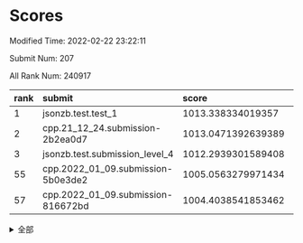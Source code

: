 # Scores

Modified Time: 2022-02-22 23:22:11

Submit Num: 207

All Rank Num: 240917

| rank |               submit               |       score        |       sigma        | pk_num |
| :--- | :--------------------------------- | :----------------- | :----------------- | :----- |
| 1    | jsonzb.test.test_1                 | 1013.338334019357  | 0.7931254045314967 | 4653   |
| 2    | cpp.21_12_24.submission-2b2ea0d7   | 1013.0471392639389 | 0.7898988386897156 | 4655   |
| 3    | jsonzb.test.submission_level_4     | 1012.2939301589408 | 0.7839380875596135 | 4653   |
| 55   | cpp.2022_01_09.submission-5b0e3de2 | 1005.0563279971434 | 0.7211974754947973 | 4655   |
| 57   | cpp.2022_01_09.submission-816672bd | 1004.4038541853462 | 0.7120970849176737 | 4657   |


<details>
<summary>全部</summary>

| rank |                 submit                 |       score        |       sigma        | pk_num |
| :--- | :------------------------------------- | :----------------- | :----------------- | :----- |
| 1    | jsonzb.test.test_1                     | 1013.338334019357  | 0.7931254045314967 | 4653   |
| 2    | cpp.21_12_24.submission-2b2ea0d7       | 1013.0471392639389 | 0.7898988386897156 | 4655   |
| 3    | jsonzb.test.submission_level_4         | 1012.2939301589408 | 0.7839380875596135 | 4653   |
| 4    | gobigger.level_3.submission_level_3_24 | 1011.9822727334938 | 0.7857971644601214 | 4660   |
| 5    | gobigger.level_3.submission_level_3_20 | 1011.9112197238895 | 0.7738581320604198 | 4655   |
| 6    | gobigger.level_3.submission_level_3_16 | 1011.4648806742227 | 0.775599439847896  | 4655   |
| 7    | gobigger.level_3.submission_level_3_34 | 1011.3847417171082 | 0.7689077388839929 | 4655   |
| 8    | gobigger.level_3.submission_level_3_11 | 1011.3581562187597 | 0.758150065560969  | 4656   |
| 9    | gobigger.level_3.submission_level_3_32 | 1011.0911357858423 | 0.7598087320231824 | 4659   |
| 10   | gobigger.level_3.submission_level_3_3  | 1011.0784293619995 | 0.7724289683897486 | 4658   |
| 11   | gobigger.level_3.submission_level_3_45 | 1011.0639810447433 | 0.781176492916301  | 4649   |
| 12   | gobigger.level_3.submission_level_3_48 | 1011.0564039432028 | 0.7630019142931038 | 4653   |
| 13   | gobigger.level_3.submission_level_3_35 | 1011.0256228807182 | 0.7617380925236112 | 4660   |
| 14   | gobigger.level_3.submission_level_3_6  | 1010.7948885254063 | 0.7665647832385761 | 4653   |
| 15   | gobigger.level_3.submission_level_3_7  | 1010.5471465767259 | 0.764368031373957  | 4659   |
| 16   | gobigger.level_3.submission_level_3_30 | 1010.5249742939347 | 0.773873353872914  | 4653   |
| 17   | gobigger.level_3.submission_level_3_47 | 1010.4734364676665 | 0.7735313007368282 | 4657   |
| 18   | gobigger.level_3.submission_level_3_14 | 1010.4386477970137 | 0.7568512714993235 | 4654   |
| 19   | gobigger.level_3.submission_level_3_37 | 1010.4369078293906 | 0.7643191509860653 | 4652   |
| 20   | gobigger.level_3.submission_level_3_26 | 1010.2278154088224 | 0.7619824915337499 | 4654   |
| 21   | gobigger.level_3.submission_level_3_17 | 1010.0447865392861 | 0.775375635127626  | 4650   |
| 22   | gobigger.level_3.submission_level_3_41 | 1009.9970297007781 | 0.7500813242291867 | 4658   |
| 23   | gobigger.level_3.submission_level_3_8  | 1009.9510083788962 | 0.7816085872859965 | 4657   |
| 24   | gobigger.level_3.submission_level_3_42 | 1009.9123442202651 | 0.7599501038962302 | 4659   |
| 25   | gobigger.level_3.submission_level_3_44 | 1009.7953926247371 | 0.760755315418908  | 4654   |
| 26   | gobigger.level_3.submission_level_3_25 | 1009.7465824277359 | 0.7498527182344169 | 4656   |
| 27   | gobigger.level_3.submission_level_3_18 | 1009.7204259481739 | 0.7510834345346641 | 4657   |
| 28   | gobigger.level_3.submission_level_3_49 | 1009.7100440116689 | 0.7604336808868668 | 4655   |
| 29   | gobigger.level_3.submission_level_3_33 | 1009.7095261401125 | 0.7344383121767987 | 4661   |
| 30   | gobigger.level_3.submission_level_3_1  | 1009.7028674071219 | 0.7620004670657146 | 4648   |
| 31   | gobigger.level_3.submission_level_3_31 | 1009.6492340484762 | 0.7578398880874759 | 4657   |
| 32   | gobigger.level_3.submission_level_3_27 | 1009.6434000541138 | 0.7469284729432728 | 4656   |
| 33   | gobigger.level_3.submission_level_3_23 | 1009.5598524002016 | 0.7719265164422988 | 4650   |
| 34   | gobigger.level_3.submission_level_3_40 | 1009.5541112777305 | 0.7455864700489055 | 4659   |
| 35   | gobigger.level_3.submission_level_3_46 | 1009.544645094646  | 0.7489384290999972 | 4658   |
| 36   | gobigger.level_3.submission_level_3_36 | 1009.5429457960048 | 0.7638153524902547 | 4659   |
| 37   | gobigger.level_3.submission_level_3_22 | 1009.4873723555177 | 0.741612147141833  | 4657   |
| 38   | gobigger.level_3.submission_level_3_9  | 1009.3058572679911 | 0.7458376342529967 | 4656   |
| 39   | gobigger.level_3.submission_level_3_10 | 1009.2956356357154 | 0.7405840183638557 | 4658   |
| 40   | gobigger.level_3.submission_level_3_29 | 1009.2562121430559 | 0.7621377388377237 | 4659   |
| 41   | gobigger.level_3.submission_level_3_39 | 1009.2304391348397 | 0.7424561011384718 | 4656   |
| 42   | gobigger.level_3.submission_level_3_4  | 1009.1608970731284 | 0.7521882974649234 | 4662   |
| 43   | gobigger.level_3.submission_level_3_28 | 1009.0906804518883 | 0.7769545794795039 | 4654   |
| 44   | gobigger.level_3.submission_level_3_5  | 1009.0401249639037 | 0.7310810393559465 | 4656   |
| 45   | gobigger.level_3.submission_level_3_43 | 1009.0028619429187 | 0.760091828780731  | 4650   |
| 46   | gobigger.level_3.submission_level_3_38 | 1008.9672480676594 | 0.7519703669010925 | 4656   |
| 47   | gobigger.level_3.submission_level_3_19 | 1008.948813422429  | 0.7517813562033246 | 4655   |
| 48   | gobigger.level_3.submission_level_3_13 | 1008.9107260248627 | 0.7465259396113326 | 4654   |
| 49   | gobigger.level_3.submission_level_3_21 | 1008.8612959592477 | 0.7533677226078326 | 4655   |
| 50   | gobigger.level_3.submission_level_3_15 | 1008.8441764965013 | 0.741108827416849  | 4655   |
| 51   | gobigger.level_3.submission_level_3_2  | 1008.681396730696  | 0.7415146799364919 | 4653   |
| 52   | gobigger.level_3.submission_level_3_0  | 1008.3885349942901 | 0.7420884953842544 | 4657   |
| 53   | gobigger.level_3.submission_level_3_12 | 1008.1458219269333 | 0.7636807709081929 | 4656   |
| 54   | gobigger.level_1.submission_level_1_27 | 1005.7727822898108 | 0.7253360980972555 | 4654   |
| 55   | cpp.2022_01_09.submission-5b0e3de2     | 1005.0563279971434 | 0.7211974754947973 | 4655   |
| 56   | gobigger.level_1.submission_level_1_17 | 1005.0461799221397 | 0.7284668488554816 | 4658   |
| 57   | cpp.2022_01_09.submission-816672bd     | 1004.4038541853462 | 0.7120970849176737 | 4657   |
| 58   | gobigger.level_1.submission_level_1_32 | 1004.4025736888618 | 0.7223409416186372 | 4654   |
| 59   | gobigger.level_1.submission_level_1_28 | 1004.38589872733   | 0.7093812111668863 | 4659   |
| 60   | gobigger.level_1.submission_level_1_23 | 1004.2277999335191 | 0.724103579496237  | 4652   |
| 61   | gobigger.level_1.submission_level_1_48 | 1004.179769209073  | 0.7210824085900133 | 4657   |
| 62   | gobigger.level_1.submission_level_1_25 | 1004.0281821184672 | 0.7128424128248989 | 4655   |
| 63   | gobigger.level_1.submission_level_1_2  | 1003.9263914417566 | 0.7132991654514739 | 4652   |
| 64   | gobigger.level_1.submission_level_1_5  | 1003.8797354476791 | 0.717408544267396  | 4657   |
| 65   | gobigger.level_1.submission_level_1_0  | 1003.8766031993392 | 0.7114971745216212 | 4662   |
| 66   | gobigger.level_1.submission_level_1_12 | 1003.8714562584518 | 0.7174330942062803 | 4655   |
| 67   | gobigger.level_1.submission_level_1_14 | 1003.8404625056547 | 0.7238040980092185 | 4655   |
| 68   | gobigger.level_1.submission_level_1_15 | 1003.8149945203295 | 0.7109511137325617 | 4653   |
| 69   | gobigger.level_1.submission_level_1_34 | 1003.7563763627439 | 0.711215924349116  | 4654   |
| 70   | gobigger.level_1.submission_level_1_24 | 1003.7525065723623 | 0.7266078308872013 | 4656   |
| 71   | gobigger.level_1.submission_level_1_41 | 1003.7339024652118 | 0.7027506538007766 | 4656   |
| 72   | gobigger.level_1.submission_level_1_30 | 1003.728816668002  | 0.7221374414201233 | 4649   |
| 73   | gobigger.level_1.submission_level_1_43 | 1003.6744007715425 | 0.7077547035041378 | 4656   |
| 74   | gobigger.level_1.submission_level_1_31 | 1003.6106082639621 | 0.7240175733888323 | 4652   |
| 75   | gobigger.level_1.submission_level_1_13 | 1003.5669628849837 | 0.705064898072843  | 4659   |
| 76   | gobigger.level_1.submission_level_1_20 | 1003.4967531612479 | 0.7143198156471914 | 4658   |
| 77   | gobigger.level_1.submission_level_1_19 | 1003.430090550157  | 0.7086748478819273 | 4653   |
| 78   | gobigger.level_1.submission_level_1_46 | 1003.4235803616758 | 0.7243723860105226 | 4656   |
| 79   | gobigger.level_1.submission_level_1_33 | 1003.4027490005    | 0.7004829899566544 | 4656   |
| 80   | gobigger.level_1.submission_level_1_16 | 1003.4019807064757 | 0.7278709075520889 | 4650   |
| 81   | gobigger.level_1.submission_level_1_49 | 1003.3766779557684 | 0.7278223278117016 | 4658   |
| 82   | gobigger.level_1.submission_level_1_7  | 1003.3021642345316 | 0.7143366067274031 | 4654   |
| 83   | gobigger.level_1.submission_level_1_6  | 1003.2897940083382 | 0.7206617389302987 | 4658   |
| 84   | gobigger.level_1.submission_level_1_1  | 1003.2806704367504 | 0.7276866776207407 | 4656   |
| 85   | gobigger.level_1.submission_level_1_36 | 1003.2736649275068 | 0.7192143749523217 | 4650   |
| 86   | gobigger.level_1.submission_level_1_3  | 1003.1750517539741 | 0.7229448662126491 | 4653   |
| 87   | gobigger.level_1.submission_level_1_18 | 1003.141426392702  | 0.722653980495923  | 4660   |
| 88   | gobigger.level_1.submission_level_1_4  | 1003.1229792659182 | 0.7105297946528069 | 4650   |
| 89   | gobigger.level_1.submission_level_1_35 | 1002.9568830168029 | 0.7153459052974658 | 4652   |
| 90   | gobigger.level_1.submission_level_1_37 | 1002.7167609111232 | 0.717765593644355  | 4652   |
| 91   | gobigger.level_1.submission_level_1_44 | 1002.7077194684773 | 0.705506934628855  | 4658   |
| 92   | gobigger.level_1.submission_level_1_22 | 1002.6575638322112 | 0.7114859043191508 | 4652   |
| 93   | gobigger.level_1.submission_level_1_26 | 1002.6170415001914 | 0.7079123547073162 | 4659   |
| 94   | gobigger.level_1.submission_level_1_11 | 1002.5977086029582 | 0.7065398276910243 | 4651   |
| 95   | gobigger.level_1.submission_level_1_21 | 1002.5349479908105 | 0.7145737085254105 | 4653   |
| 96   | gobigger.level_1.submission_level_1_9  | 1002.3675529505848 | 0.7196225929606136 | 4650   |
| 97   | gobigger.level_1.submission_level_1_10 | 1002.3508027970475 | 0.7127826424357168 | 4660   |
| 98   | gobigger.level_1.submission_level_1_38 | 1002.3452733648402 | 0.7186016902460882 | 4653   |
| 99   | gobigger.level_1.submission_level_1_40 | 1002.3422421971937 | 0.725404543082312  | 4659   |
| 100  | gobigger.level_1.submission_level_1_8  | 1002.2025892825943 | 0.711348438007987  | 4652   |
| 101  | gobigger.level_1.submission_level_1_29 | 1001.9558470904107 | 0.7112211330828331 | 4657   |
| 102  | gobigger.level_1.submission_level_1_39 | 1001.866127104404  | 0.7121501604488948 | 4656   |
| 103  | gobigger.level_1.submission_level_1_47 | 1001.8270052140255 | 0.7173904694159543 | 4655   |
| 104  | gobigger.level_1.submission_level_1_42 | 1001.608677838471  | 0.7138530218921096 | 4658   |
| 105  | gobigger.level_1.submission_level_1_45 | 1000.6320787555559 | 0.7187092211282989 | 4651   |
| 106  | gobigger.random.submission_random_18   | 997.9539553994554  | 0.703815194408994  | 4661   |
| 107  | gobigger.random.submission_random_30   | 997.5059222701545  | 0.7073378336674273 | 4658   |
| 108  | gobigger.random.submission_random_11   | 997.2171642285833  | 0.701614260721987  | 4652   |
| 109  | gobigger.random.submission_random_9    | 997.133854762213   | 0.7047027197018353 | 4656   |
| 110  | gobigger.random.submission_random_42   | 997.048702652143   | 0.7148607051949964 | 4658   |
| 111  | gobigger.random.submission_random_40   | 996.8012964088497  | 0.704946009688618  | 4655   |
| 112  | gobigger.random.submission_random_3    | 996.773936727377   | 0.7068187324974662 | 4652   |
| 113  | gobigger.random.submission_random_17   | 996.764921273308   | 0.7131859403122254 | 4651   |
| 114  | gobigger.random.submission_random_38   | 996.7232538855736  | 0.7035824707059691 | 4652   |
| 115  | gobigger.random.submission_random_2    | 996.6910972774953  | 0.7084994547784028 | 4651   |
| 116  | gobigger.random.submission_random_5    | 996.50716414516    | 0.7126134655555177 | 4655   |
| 117  | gobigger.random.submission_random_23   | 996.4663495715265  | 0.7147329502823602 | 4658   |
| 118  | gobigger.random.submission_random_46   | 996.4593930451626  | 0.699728267836668  | 4648   |
| 119  | gobigger.random.submission_random_22   | 996.3752525982998  | 0.7012293856919588 | 4655   |
| 120  | gobigger.random.submission_random_41   | 996.3453275440538  | 0.7109790050354569 | 4659   |
| 121  | gobigger.random.submission_random_19   | 996.1731340629013  | 0.7123445437051431 | 4652   |
| 122  | gobigger.random.submission_random_32   | 996.1590273172703  | 0.70177125339774   | 4659   |
| 123  | gobigger.random.submission_random_39   | 996.1290225488069  | 0.7050527268811865 | 4656   |
| 124  | gobigger.random.submission_random_27   | 996.0907788618837  | 0.7263537282582353 | 4660   |
| 125  | gobigger.random.submission_random_8    | 996.0748597052062  | 0.7227045469861856 | 4656   |
| 126  | gobigger.random.submission_random_6    | 996.0643424753289  | 0.7136571357686556 | 4655   |
| 127  | gobigger.random.submission_random_10   | 996.0638150619905  | 0.7078480124862354 | 4656   |
| 128  | gobigger.random.submission_random_1    | 996.059541127564   | 0.7146190700258485 | 4657   |
| 129  | gobigger.random.submission_random_33   | 996.0191046903255  | 0.7047993529136727 | 4653   |
| 130  | gobigger.random.submission_random_29   | 995.9360668323123  | 0.6972351360660729 | 4657   |
| 131  | gobigger.random.submission_random_45   | 995.9100679130341  | 0.7034011595582778 | 4652   |
| 132  | gobigger.random.submission_random_43   | 995.8958448598278  | 0.6962618450507453 | 4652   |
| 133  | gobigger.random.submission_random_31   | 995.8352676059384  | 0.7134851980803317 | 4653   |
| 134  | gobigger.random.submission_random_36   | 995.8248906483789  | 0.7222820354396549 | 4652   |
| 135  | gobigger.random.submission_random_35   | 995.8086883497083  | 0.7046504560548128 | 4654   |
| 136  | gobigger.random.submission_random_37   | 995.7821130797736  | 0.711209565844361  | 4654   |
| 137  | gobigger.random.submission_random_48   | 995.7208176864907  | 0.7009266726104436 | 4662   |
| 138  | gobigger.random.submission_random_12   | 995.7100376068706  | 0.7178342804390209 | 4659   |
| 139  | gobigger.random.submission_random_14   | 995.5965302474003  | 0.708075303376702  | 4659   |
| 140  | gobigger.random.submission_random_24   | 995.5383969861788  | 0.7228374530511077 | 4656   |
| 141  | gobigger.random.submission_random_7    | 995.5359372016503  | 0.7092138172551512 | 4653   |
| 142  | gobigger.random.submission_random_44   | 995.5146458550417  | 0.7093549635453613 | 4654   |
| 143  | gobigger.random.submission_random_47   | 995.4714886017233  | 0.7262083683378389 | 4654   |
| 144  | gobigger.random.submission_random_21   | 995.4611115004652  | 0.7272712065564404 | 4654   |
| 145  | gobigger.random.submission_random_4    | 995.4253626737088  | 0.7042884660093075 | 4651   |
| 146  | gobigger.random.submission_random_0    | 995.3955317008283  | 0.7234529846882636 | 4656   |
| 147  | gobigger.random.submission_random_49   | 995.3448015559891  | 0.7048429866263198 | 4655   |
| 148  | gobigger.random.submission_random_16   | 995.3237677193783  | 0.7098323589802908 | 4658   |
| 149  | gobigger.random.submission_random_20   | 995.2748347350953  | 0.7323859638116099 | 4651   |
| 150  | gobigger.random.submission_random_34   | 995.2077058697556  | 0.7146616712386958 | 4654   |
| 151  | gobigger.random.submission_random_15   | 995.012605506931   | 0.7131158019897297 | 4657   |
| 152  | gobigger.random.submission_random_26   | 994.7395519381226  | 0.7290789339723817 | 4652   |
| 153  | gobigger.random.submission_random_13   | 994.4142932271764  | 0.7089674919330031 | 4657   |
| 154  | gobigger.random.submission_random_25   | 994.3881683600508  | 0.7032837934443165 | 4654   |
| 155  | gobigger.random.submission_random_28   | 994.2880398142729  | 0.722469952082808  | 4656   |
| 156  | gobigger.level_2.submission_level_2_22 | 994.0222070095454  | 0.740580614656038  | 4653   |
| 157  | gobigger.level_2.submission_level_2_36 | 993.9894239415657  | 0.7274635935085365 | 4659   |
| 158  | gobigger.level_2.submission_level_2_1  | 993.8262918391437  | 0.7276231225591923 | 4656   |
| 159  | gobigger.level_2.submission_level_2_21 | 993.5934585939397  | 0.7255715183880572 | 4660   |
| 160  | gobigger.level_2.submission_level_2_11 | 993.4273214816099  | 0.739453821407096  | 4655   |
| 161  | gobigger.level_2.submission_level_2_4  | 993.3138894648536  | 0.7278399518205286 | 4656   |
| 162  | gobigger.level_2.submission_level_2_23 | 993.3104120366615  | 0.7278417498782532 | 4651   |
| 163  | gobigger.level_2.submission_level_2_33 | 993.2375763492056  | 0.733111768499114  | 4657   |
| 164  | gobigger.level_2.submission_level_2_34 | 993.1176863462373  | 0.7350946958625101 | 4652   |
| 165  | gobigger.level_2.submission_level_2_10 | 993.0887237657547  | 0.7490639867701387 | 4657   |
| 166  | gobigger.level_2.submission_level_2_5  | 992.8828787823654  | 0.733407191700209  | 4661   |
| 167  | gobigger.level_2.submission_level_2_0  | 992.7350579022075  | 0.7361788316905443 | 4654   |
| 168  | gobigger.level_2.submission_level_2_25 | 992.7182283789655  | 0.7261289968679369 | 4661   |
| 169  | gobigger.level_2.submission_level_2_24 | 992.558605327499   | 0.7492056567450839 | 4653   |
| 170  | gobigger.level_2.submission_level_2_6  | 992.5215559207074  | 0.7335792173360312 | 4657   |
| 171  | gobigger.level_2.submission_level_2_49 | 992.5034849822802  | 0.7448917130776112 | 4654   |
| 172  | gobigger.level_2.submission_level_2_15 | 992.4807410615717  | 0.7508727152903909 | 4659   |
| 173  | gobigger.level_2.submission_level_2_43 | 992.4678387313633  | 0.7447611041761099 | 4654   |
| 174  | gobigger.level_2.submission_level_2_16 | 992.4580606640392  | 0.7387244543685358 | 4657   |
| 175  | gobigger.level_2.submission_level_2_3  | 992.4246364844533  | 0.7425173248274749 | 4656   |
| 176  | gobigger.level_2.submission_level_2_46 | 992.3935410730595  | 0.7517408785996315 | 4657   |
| 177  | gobigger.level_2.submission_level_2_30 | 992.3026015321166  | 0.7326843408748218 | 4657   |
| 178  | gobigger.level_2.submission_level_2_17 | 992.199903157999   | 0.7704139853869985 | 4649   |
| 179  | gobigger.level_2.submission_level_2_14 | 992.1772932352612  | 0.7446308836713762 | 4657   |
| 180  | gobigger.level_2.submission_level_2_7  | 992.1669444551864  | 0.7394597502316579 | 4655   |
| 181  | gobigger.level_2.submission_level_2_39 | 992.137949229604   | 0.7383960918095753 | 4653   |
| 182  | gobigger.level_2.submission_level_2_48 | 992.1042206023124  | 0.7408010590516444 | 4658   |
| 183  | gobigger.level_2.submission_level_2_32 | 992.0347163060248  | 0.745135824745475  | 4656   |
| 184  | gobigger.level_2.submission_level_2_42 | 991.9865503129478  | 0.7491260548797933 | 4654   |
| 185  | gobigger.level_2.submission_level_2_31 | 991.9047293115011  | 0.7511194091279426 | 4660   |
| 186  | gobigger.level_2.submission_level_2_8  | 991.89214803874    | 0.7500962695818876 | 4656   |
| 187  | gobigger.level_2.submission_level_2_29 | 991.8825365833054  | 0.7445067539909056 | 4656   |
| 188  | gobigger.level_2.submission_level_2_9  | 991.8702857478215  | 0.7405334314992689 | 4655   |
| 189  | gobigger.level_2.submission_level_2_37 | 991.7590551805228  | 0.7369455178778745 | 4657   |
| 190  | gobigger.level_2.submission_level_2_2  | 991.7021845674143  | 0.7236883322740537 | 4654   |
| 191  | gobigger.level_2.submission_level_2_41 | 991.6594152524625  | 0.7434679941463535 | 4656   |
| 192  | gobigger.level_2.submission_level_2_12 | 991.4900834257935  | 0.7513727588033727 | 4659   |
| 193  | gobigger.level_2.submission_level_2_20 | 991.4648477508093  | 0.7743119136732096 | 4661   |
| 194  | gobigger.level_2.submission_level_2_47 | 991.4313765803455  | 0.7543905008836543 | 4661   |
| 195  | gobigger.level_2.submission_level_2_18 | 991.4042109143683  | 0.7402821052513643 | 4653   |
| 196  | gobigger.level_2.submission_level_2_27 | 991.3721500106446  | 0.7608500707666915 | 4656   |
| 197  | gobigger.level_2.submission_level_2_35 | 991.2769500567596  | 0.7680707454783231 | 4654   |
| 198  | gobigger.level_2.submission_level_2_45 | 991.2267217536477  | 0.7567752091713533 | 4658   |
| 199  | gobigger.level_2.submission_level_2_38 | 991.2177747753121  | 0.7538079405818249 | 4658   |
| 200  | gobigger.level_2.submission_level_2_26 | 991.1422706280952  | 0.7738617466575664 | 4650   |
| 201  | gobigger.level_2.submission_level_2_19 | 991.115552352407   | 0.751826498748101  | 4657   |
| 202  | gobigger.level_2.submission_level_2_13 | 991.0739375634606  | 0.7712741889796196 | 4658   |
| 203  | gobigger.level_2.submission_level_2_44 | 990.8528235587794  | 0.7432946856573411 | 4651   |
| 204  | gobigger.level_2.submission_level_2_40 | 990.5934112260084  | 0.7721866917041895 | 4658   |
| 205  | gobigger.level_2.submission_level_2_28 | 990.2534142219599  | 0.7665681963996558 | 4656   |
| 206  | gobigger.none.submission_none_0        | 978.6568600898653  | 1.2548678457239595 | 4658   |
| 207  | gobigger.none.submission_none_1        | 976.1818160527026  | 1.4336926778415386 | 4657   |

</details>
